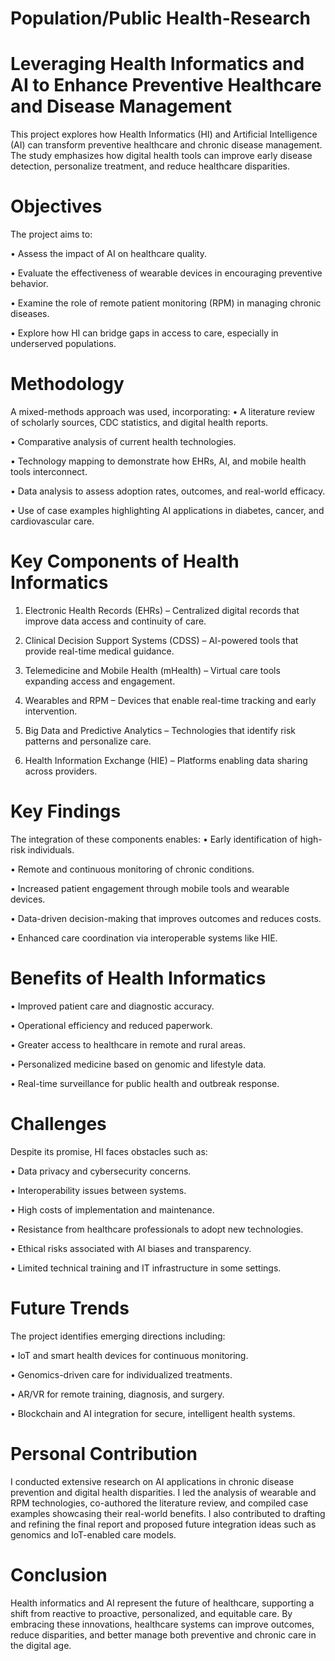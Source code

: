 # Population/Public Health-Research

# Leveraging Health Informatics and AI to Enhance Preventive Healthcare and Disease Management
This project explores how Health Informatics (HI) and Artificial Intelligence (AI) can transform preventive healthcare and chronic disease management.  The study emphasizes how digital health tools can improve early disease detection, personalize treatment, and reduce healthcare disparities.

# Objectives
The project aims to:

•	Assess the impact of AI on healthcare quality.

•	Evaluate the effectiveness of wearable devices in encouraging preventive behavior.

•	Examine the role of remote patient monitoring (RPM) in managing chronic diseases.

•	Explore how HI can bridge gaps in access to care, especially in underserved populations.

# Methodology

A mixed-methods approach was used, incorporating:
•	A literature review of scholarly sources, CDC statistics, and digital health reports.

•	Comparative analysis of current health technologies.

•	Technology mapping to demonstrate how EHRs, AI, and mobile health tools interconnect.

•	Data analysis to assess adoption rates, outcomes, and real-world efficacy.

•	Use of case examples highlighting AI applications in diabetes, cancer, and cardiovascular care.

# Key Components of Health Informatics
1.	Electronic Health Records (EHRs) – Centralized digital records that improve data access and continuity of care.
	
2.	Clinical Decision Support Systems (CDSS) – AI-powered tools that provide real-time medical guidance.
	
3.	Telemedicine and Mobile Health (mHealth) – Virtual care tools expanding access and engagement.
	
4.	Wearables and RPM – Devices that enable real-time tracking and early intervention.
	
5.	Big Data and Predictive Analytics – Technologies that identify risk patterns and personalize care.
	
6.	Health Information Exchange (HIE) – Platforms enabling data sharing across providers.
	
# Key Findings
The integration of these components enables:
•	Early identification of high-risk individuals.

•	Remote and continuous monitoring of chronic conditions.

•	Increased patient engagement through mobile tools and wearable devices.

•	Data-driven decision-making that improves outcomes and reduces costs.

•	Enhanced care coordination via interoperable systems like HIE.

# Benefits of Health Informatics
•	Improved patient care and diagnostic accuracy.

•	Operational efficiency and reduced paperwork.

•	Greater access to healthcare in remote and rural areas.

•	Personalized medicine based on genomic and lifestyle data.

•	Real-time surveillance for public health and outbreak response.

# Challenges
Despite its promise, HI faces obstacles such as:

•	Data privacy and cybersecurity concerns.

•	Interoperability issues between systems.

•	High costs of implementation and maintenance.

•	Resistance from healthcare professionals to adopt new technologies.

•	Ethical risks associated with AI biases and transparency.

•	Limited technical training and IT infrastructure in some settings.

# Future Trends
The project identifies emerging directions including:

•	IoT and smart health devices for continuous monitoring.

•	Genomics-driven care for individualized treatments.

•	AR/VR for remote training, diagnosis, and surgery.

•	Blockchain and AI integration for secure, intelligent health systems.

# Personal Contribution 
 I conducted extensive research on AI applications in chronic disease prevention and digital health disparities. I led the analysis of wearable and RPM technologies, co-authored the literature review, and compiled case examples showcasing their real-world benefits. I also contributed to drafting and refining the final report and proposed future integration ideas such as genomics and IoT-enabled care models.


# Conclusion

Health informatics and AI represent the future of healthcare, supporting a shift from reactive to proactive, personalized, and equitable care. By embracing these innovations, healthcare systems can improve outcomes, reduce disparities, and better manage both preventive and chronic care in the digital age.
